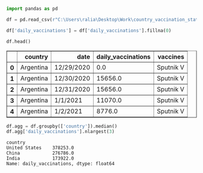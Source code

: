 ```python
import pandas as pd
```


```python
df = pd.read_csv(r"C:\Users\ralia\Desktop\Work\country_vaccination_stats.csv")
```


```python
df['daily_vaccinations'] = df['daily_vaccinations'].fillna(0)
```


```python
df.head()
```




<div>
<style scoped>
    .dataframe tbody tr th:only-of-type {
        vertical-align: middle;
    }

    .dataframe tbody tr th {
        vertical-align: top;
    }

    .dataframe thead th {
        text-align: right;
    }
</style>
<table border="1" class="dataframe">
  <thead>
    <tr style="text-align: right;">
      <th></th>
      <th>country</th>
      <th>date</th>
      <th>daily_vaccinations</th>
      <th>vaccines</th>
    </tr>
  </thead>
  <tbody>
    <tr>
      <th>0</th>
      <td>Argentina</td>
      <td>12/29/2020</td>
      <td>0.0</td>
      <td>Sputnik V</td>
    </tr>
    <tr>
      <th>1</th>
      <td>Argentina</td>
      <td>12/30/2020</td>
      <td>15656.0</td>
      <td>Sputnik V</td>
    </tr>
    <tr>
      <th>2</th>
      <td>Argentina</td>
      <td>12/31/2020</td>
      <td>15656.0</td>
      <td>Sputnik V</td>
    </tr>
    <tr>
      <th>3</th>
      <td>Argentina</td>
      <td>1/1/2021</td>
      <td>11070.0</td>
      <td>Sputnik V</td>
    </tr>
    <tr>
      <th>4</th>
      <td>Argentina</td>
      <td>1/2/2021</td>
      <td>8776.0</td>
      <td>Sputnik V</td>
    </tr>
  </tbody>
</table>
</div>




```python
df.agg = df.groupby(['country']).median()
df.agg['daily_vaccinations'].nlargest(3)
```




    country
    United States    378253.0
    China            276786.0
    India            173922.0
    Name: daily_vaccinations, dtype: float64


